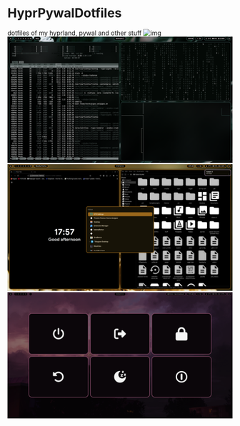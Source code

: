 # HyprPywalDotfiles
dotfiles of my hyprland, pywal and other stuff
![img](https://github.com/val00n/HyprPywalDotfiles/blob/main/Screenshots/image.png?raw=true)
![img](https://github.com/val00n/HyprPywalDotfiles/blob/main/Screenshots/image2.png?raw=true)
![img](https://github.com/val00n/HyprPywalDotfiles/blob/main/Screenshots/image3.png?raw=true)
![img](https://github.com/val00n/HyprPywalDotfiles/blob/main/Screenshots/image5.png?raw=true)
